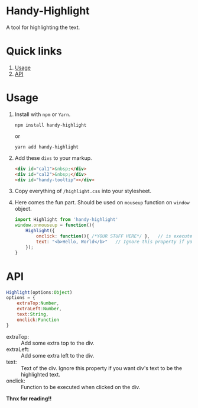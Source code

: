 # Handy-Highlight

A tool for highlighting the text.

# Quick links
1. [Usage](#usage)
2. [API](#api)

# Usage
1. Install with `npm` or `Yarn`.

    ```
    npm install handy-highlight
    ```
    or
    ```
    yarn add handy-highlight
    ```

2. Add these `divs` to your markup.

    ```html
    <div id="cal1">&nbsp;</div>
    <div id="cal2">&nbsp;</div>
    <div id="handy-tooltip"></div>
    ```

3. Copy everything of `/highlight.css` into your stylesheet.

4. Here comes the fun part. Should be used on `mouseup` function on `window` object.

    ```javascript
    import Highlight from 'handy-highlight'
    window.onmouseup = function(){
        Highlight({
            onclick: function(){ /*YOUR STUFF HERE*/ },   // is executed when div is clicked
            text: "<b>Hello, World</b>"   // Ignore this property if you want div's text to be highlighted text
        });
    }
    ```


# API
```javascript
Highlight(options:Object)
options = {
    extraTop:Number,
    extraLeft:Number,
    text:String,
    onclick:Function
}
```

<dl>
  <dt>extraTop:</dt>
  <dd>Add some extra top to the div.</dd>

  <dt>extraLeft:</dt>
  <dd>Add some extra left to the div.</dd>

  <dt>text:</dt>
  <dd>Text of the div. Ignore this property if you want div's text to be the highlighted text.</dd>

  <dt>onclick:</dt>
  <dd>Function to be executed when clicked on the div.</dd>
</dl>

**Thnx for reading!!**

